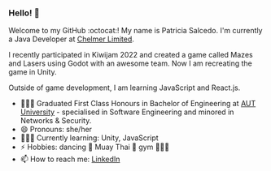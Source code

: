 ### Hello! 👋
Welcome to my GitHub :octocat:! My name is Patricia Salcedo. I'm currently a Java Developer at [Chelmer Limited](https://chelmer.co/).

I recently participated in Kiwijam 2022 and created a game called Mazes and Lasers using Godot with an awesome team. Now I am recreating the game in Unity.

Outside of game development, I am learning JavaScript and React.js.

- 👩🏽‍🎓 Graduated First Class Honours in Bachelor of Engineering at [AUT University](https://www.aut.ac.nz/) - specialised in Software Engineering and minored in Networks & Security.
- 😄 Pronouns: she/her
- 👩🏽‍💻 Currently learning: Unity, JavaScript
- ⚡ Hobbies: dancing 💃 Muay Thai 🥊 gym 🏋🏽‍♀️
- 📫 How to reach me: [LinkedIn](https://www.linkedin.com/in/patriciasalcedo/)

<!--
**patsalcedo/patsalcedo** is a ✨ _special_ ✨ repository because its `README.md` (this file) appears on your GitHub profile.
-->
